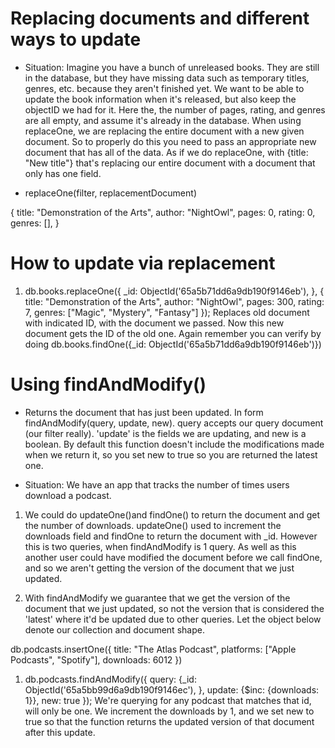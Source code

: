 # Replacing documents and different ways to update

- Situation: Imagine you have a bunch of unreleased books. They 
  are still in the database, but they have missing data such as 
  temporary titles, genres, etc. because they aren't finished yet.
  We want to be able to update the book information when it's released,
  but also keep the objectID we had for it. Here the, the number of 
  pages, rating, and genres are all empty, and assume it's already in the database. When using replaceOne, we are replacing the entire document with a new given document. So to properly do this you need to pass an appropriate new document that has all of the data. As if we do replaceOne, with {title: "New title"} that's replacing our entire document with a document that only has one field.

- replaceOne(filter, replacementDocument)

{
  title: "Demonstration of the Arts",
  author: "NightOwl",
  pages: 0,
  rating: 0,
  genres: [],
}

# How to update via replacement
1. db.books.replaceOne({
  _id: ObjectId('65a5b71dd6a9db190f9146eb'),
}, {
  title: "Demonstration of the Arts",
  author: "NightOwl",
  pages: 300,
  rating: 7,
  genres: ["Magic", "Mystery", "Fantasy"]
}); Replaces old document with indicated ID, with the document we passed. Now this new document gets the ID of the old one. Again
remember you can verify by doing db.books.findOne({_id: ObjectId('65a5b71dd6a9db190f9146eb')})



# Using findAndModify()
- Returns the document that has just been updated. 
  In form findAndModify(query, update, new). query accepts our 
  query document (our filter really). 'update' is the fields we are updating, and new is a boolean. By default this function doesn't 
  include the modifications made when we return it, so you 
  set new to true so you are returned the latest one.

- Situation: We have an app that tracks the number of times users download a podcast. 

1. We could do updateOne()and findOne() to return the document and get the number of downloads. updateOne() used to increment the downloads field and findOne to return the document with _id. However this is two queries, when findAndModify is 1 query. As well as this another user could have modified the document before we call findOne, and so we aren't getting the version of the document that we just updated.

2. With findAndModify we guarantee that we get the version of the document that we just updated, so not the version that is considered the 'latest' where it'd be updated due to other queries. Let the object below denote our collection and document shape.

db.podcasts.insertOne({
  title: "The Atlas Podcast",
  platforms: ["Apple Podcasts", "Spotify"],
  downloads: 6012
})

1. db.podcasts.findAndModify({
  query: {_id: ObjectId('65a5bb99d6a9db190f9146ec'), },
  update: {$inc: {downloads: 1}},
  new: true
}); We're querying for any podcast that matches that id, will only be one. We increment the downloads by 1, and we set new to true so that the function returns the updated version of that document after this update.